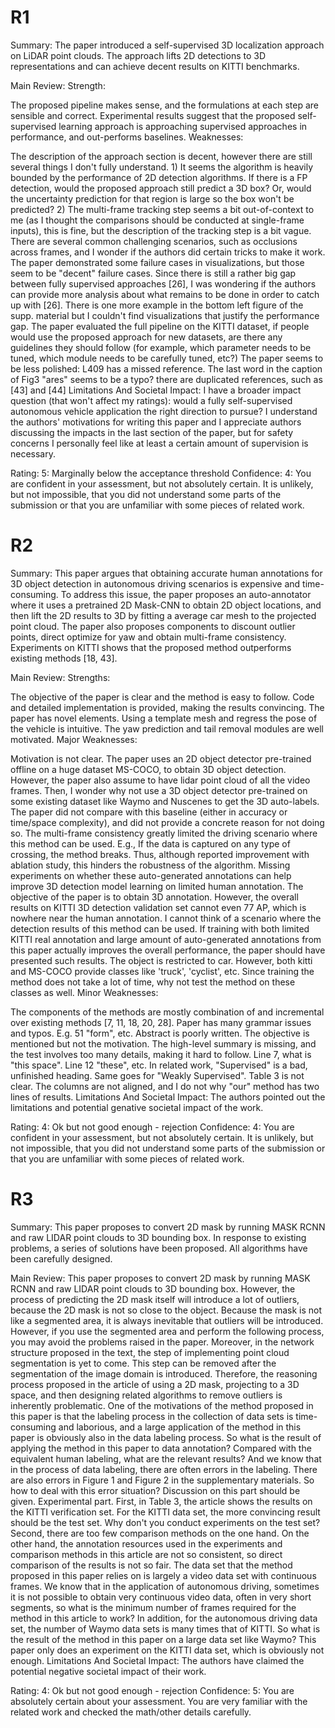 # R1
Summary:
The paper introduced a self-supervised 3D localization approach on LiDAR point clouds. The approach lifts 2D detections to 3D representations and can achieve decent results on KITTI benchmarks.

Main Review:
Strength:

The proposed pipeline makes sense, and the formulations at each step are sensible and correct.
Experimental results suggest that the proposed self-supervised learning approach is approaching supervised approaches in performance, and out-performs baselines.
Weaknesses:

The description of the approach section is decent, however there are still several things I don't fully understand. 1) It seems the algorithm is heavily bounded by the performance of 2D detection algorithms. If there is a FP detection, would the proposed approach still predict a 3D box? Or, would the uncertainty prediction for that region is large so the box won't be predicted? 2) The multi-frame tracking step seems a bit out-of-context to me (as I thought the comparisons should be conducted at single-frame inputs), this is fine, but the description of the tracking step is a bit vague. There are several common challenging scenarios, such as occlusions across frames, and I wonder if the authors did certain tricks to make it work.
The paper demonstrated some failure cases in visualizations, but those seem to be "decent" failure cases. Since there is still a rather big gap between fully supervised approaches [26], I was wondering if the authors can provide more analysis about what remains to be done in order to catch up with [26]. There is one more example in the bottom left figure of the supp. material but I couldn't find visualizations that justify the performance gap.
The paper evaluated the full pipeline on the KITTI dataset, if people would use the proposed approach for new datasets, are there any guidelines they should follow (for example, which parameter needs to be tuned, which module needs to be carefully tuned, etc?)
The paper seems to be less polished: L409 has a missed reference. The last word in the caption of Fig3 "ares" seems to be a typo? there are duplicated references, such as [43] and [44]
Limitations And Societal Impact:
I have a broader impact question (that won't affect my ratings): would a fully self-supervised autonomous vehicle application the right direction to pursue? I understand the authors' motivations for writing this paper and I appreciate authors discussing the impacts in the last section of the paper, but for safety concerns I personally feel like at least a certain amount of supervision is necessary.


Rating: 5: Marginally below the acceptance threshold
Confidence: 4: You are confident in your assessment, but not absolutely certain. It is unlikely, but not impossible, that you did not understand some parts of the submission or that you are unfamiliar with some pieces of related work.




# R2
Summary:
This paper argues that obtaining accurate human annotations for 3D object detection in autonomous driving scenarios is expensive and time-consuming. To address this issue, the paper proposes an auto-annotator where it uses a pretrained 2D Mask-CNN to obtain 2D object locations, and then lift the 2D results to 3D by fitting a average car mesh to the projected point cloud. The paper also proposes components to discount outlier points, direct optimize for yaw and obtain multi-frame consistency. Experiments on KITTI shows that the proposed method outperforms existing methods [18, 43].

Main Review:
Strengths:

The objective of the paper is clear and the method is easy to follow.
Code and detailed implementation is provided, making the results convincing.
The paper has novel elements. Using a template mesh and regress the pose of the vehicle is intuitive. The yaw prediction and tail removal modules are well motivated.
Major Weaknesses:

Motivation is not clear. The paper uses an 2D object detector pre-trained offline on a huge dataset MS-COCO, to obtain 3D object detection. However, the paper also assume to have lidar point cloud of all the video frames. Then, I wonder why not use a 3D object detector pre-trained on some existing dataset like Waymo and Nuscenes to get the 3D auto-labels. The paper did not compare with this baseline (either in accuracy or time/space complexity), and did not provide a concrete reason for not doing so.
The multi-frame consistency greatly limited the driving scenario where this method can be used. E.g., If the data is captured on any type of crossing, the method breaks. Thus, although reported improvement with ablation study, this hinders the robustness of the algorithm.
Missing experiments on whether these auto-generated annotations can help improve 3D detection model learning on limited human annotation. The objective of the paper is to obtain 3D annotation. However, the overall results on KITTI 3D detection validation set cannot even 77 AP, which is nowhere near the human annotation. I cannot think of a scenario where the detection results of this method can be used. If training with both limited KITTI real annotation and large amount of auto-generated annotations from this paper actually improves the overall performance, the paper should have presented such results.
The object is restricted to car. However, both kitti and MS-COCO provide classes like 'truck', 'cyclist', etc. Since training the method does not take a lot of time, why not test the method on these classes as well.
Minor Weaknesses:

The components of the methods are mostly combination of and incremental over existing methods [7, 11, 18, 20, 28].
Paper has many grammar issues and typos. E.g. 51 "form", etc.
Abstract is poorly written. The objective is mentioned but not the motivation. The high-level summary is missing, and the test involves too many details, making it hard to follow. Line 7, what is "this space". Line 12 "these", etc.
In related work, "Supervised" is a bad, unfinished heading. Same goes for "Weakly Supervised".
Table 3 is not clear. The columns are not aligned, and I do not why "our" method has two lines of results.
Limitations And Societal Impact:
The authors pointed out the limitations and potential genative societal impact of the work.

Rating: 4: Ok but not good enough - rejection
Confidence: 4: You are confident in your assessment, but not absolutely certain. It is unlikely, but not impossible, that you did not understand some parts of the submission or that you are unfamiliar with some pieces of related work.




# R3
Summary:
This paper proposes to convert 2D mask by running MASK RCNN and raw LIDAR point clouds to 3D bounding box. In response to existing problems, a series of solutions have been proposed. All algorithms have been carefully designed.

Main Review:
This paper proposes to convert 2D mask by running MASK RCNN and raw LIDAR point clouds to 3D bounding box. However, the process of predicting the 2D mask itself will introduce a lot of outliers, because the 2D mask is not so close to the object. Because the mask is not like a segmented area, it is always inevitable that outliers will be introduced. However, if you use the segmented area and perform the following process, you may avoid the problems raised in the paper. Moreover, in the network structure proposed in the text, the step of implementing point cloud segmentation is yet to come. This step can be removed after the segmentation of the image domain is introduced. Therefore, the reasoning process proposed in the article of using a 2D mask, projecting to a 3D space, and then designing related algorithms to remove outliers is inherently problematic.
One of the motivations of the method proposed in this paper is that the labeling process in the collection of data sets is time-consuming and laborious, and a large application of the method in this paper is obviously also in the data labeling process. So what is the result of applying the method in this paper to data annotation? Compared with the equivalent human labeling, what are the relevant results? And we know that in the process of data labeling, there are often errors in the labeling. There are also errors in Figure 1 and Figure 2 in the supplementary materials. So how to deal with this error situation? Discussion on this part should be given.
Experimental part. First, in Table 3, the article shows the results on the KITTI verification set. For the KITTI data set, the more convincing result should be the test set. Why don't you conduct experiments on the test set? Second, there are too few comparison methods on the one hand. On the other hand, the annotation resources used in the experiments and comparison methods in this article are not so consistent, so direct comparison of the results is not so fair.
The data set that the method proposed in this paper relies on is largely a video data set with continuous frames. We know that in the application of autonomous driving, sometimes it is not possible to obtain very continuous video data, often in very short segments, so what is the minimum number of frames required for the method in this article to work? In addition, for the autonomous driving data set, the number of Waymo data sets is many times that of KITTI. So what is the result of the method in this paper on a large data set like Waymo? This paper only does an experiment on the KITTI data set, which is obviously not enough.
Limitations And Societal Impact:
The authors have claimed the potential negative societal impact of their work.


Rating: 4: Ok but not good enough - rejection
Confidence: 5: You are absolutely certain about your assessment. You are very familiar with the related work and checked the math/other details carefully.

